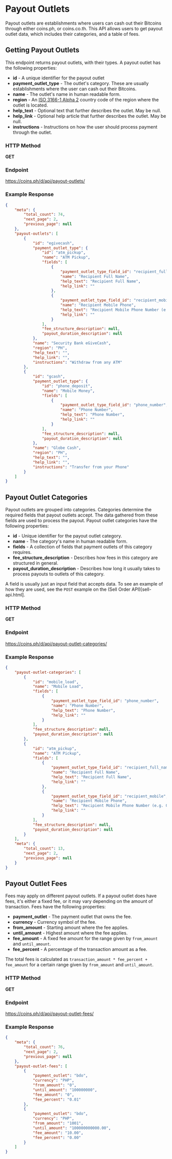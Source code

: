# Payout Outlets

Payout outlets are establishments where users can cash out their Bitcoins
through either coins.ph, or coins.co.th. This API allows users to get
payout outlet data, which includes their categories, and a table of fees.

## Getting Payout Outlets

This endpoint returns payout outlets, with their types. A payout outlet has the
following properties:

* **id** - A unique identifier for the payout outlet
* **payment_outlet_type** - The outlet's category. These are usually establishments where the user can cash out their Bitcoins.
* **name** - The outlet's name in human readable form.
* **region** - An [ISO 3166-1 Alpha 2](http://en.wikipedia.org/wiki/ISO_3166-1_alpha-2) country code of the region where the outlet is located.
* **help_text** - Optional text that further describes the outlet. May be null.
* **help_link** - Optional help article that further describes the outlet. May be null.
* **instructions** - Instructions on how the user should process payment through the outlet.

### HTTP Method

**GET**

### Endpoint

https://coins.ph/d/api/payout-outlets/

### Example Response

```json
{
    "meta": {
        "total_count": 74,
        "next_page": 2,
        "previous_page": null
    },
    "payout-outlets": [
        {
            "id": "egivecash",
            "payment_outlet_type": {
                "id": "atm_pickup",
                "name": "ATM Pickup",
                "fields": [
                    {
                        "payment_outlet_type_field_id": "recipient_full_name",
                        "name": "Recipient Full Name",
                        "help_text": "Recipient Full Name",
                        "help_link": ""
                    },
                    {
                        "payment_outlet_type_field_id": "recipient_mobile",
                        "name": "Recipient Mobile Phone",
                        "help_text": "Recipient Mobile Phone Number (e.g. 09178147839)",
                        "help_link": ""
                    }
                ],
                "fee_structure_description": null,
                "payout_duration_description": null
            },
            "name": "Security Bank eGiveCash",
            "region": "PH",
            "help_text": "",
            "help_link": "",
            "instructions": "Withdraw from any ATM"
        },
        {
            "id": "gcash",
            "payment_outlet_type": {
                "id": "phone_deposit",
                "name": "Mobile Money",
                "fields": [
                    {
                        "payment_outlet_type_field_id": "phone_number",
                        "name": "Phone Number",
                        "help_text": "Phone Number",
                        "help_link": ""
                    }
                ],
                "fee_structure_description": null,
                "payout_duration_description": null
            },
            "name": "Globe Cash",
            "region": "PH",
            "help_text": "",
            "help_link": "",
            "instructions": "Transfer from your Phone"
        }
    ]
}
```

## Payout Outlet Categories

Payout outlets are grouped into categories. Categories determine the required
fields that payout outlets accept. The data gathered from these fields are
used to process the payout. Payout outlet categories have the following
properties:

* **id** - Unique identifier for the payout outlet category.
* **name** - The category's name in human readable form.
* **fields** - A collection of fields that payment outlets of this category requires.
* **fee_structure_description** - Describes how fees in this category are structured in general.
* **payout_duration_description** - Describes how long it usually takes to process payouts to outlets of this category.

A field is usually just an input field that accepts data. To see an example
of how they are used, see the `POST` example on the (Sell Order API)[sell-api.html].

### HTTP Method

**GET**

### Endpoint

https://coins.ph/d/api/payout-outlet-categories/

### Example Response

```json
{
    "payout-outlet-categories": [
        {
            "id": "mobile_load",
            "name": "Mobile Load",
            "fields": [
                {
                    "payment_outlet_type_field_id": "phone_number",
                    "name": "Phone Number",
                    "help_text": "Phone Number",
                    "help_link": ""
                }
            ],
            "fee_structure_description": null,
            "payout_duration_description": null
        },
        {
            "id": "atm_pickup",
            "name": "ATM Pickup",
            "fields": [
                {
                    "payment_outlet_type_field_id": "recipient_full_name",
                    "name": "Recipient Full Name",
                    "help_text": "Recipient Full Name",
                    "help_link": ""
                },
                {
                    "payment_outlet_type_field_id": "recipient_mobile",
                    "name": "Recipient Mobile Phone",
                    "help_text": "Recipient Mobile Phone Number (e.g. 09171234567)",
                    "help_link": ""
                }
            ],
            "fee_structure_description": null,
            "payout_duration_description": null
        }
    ],
    "meta": {
        "total_count": 13,
        "next_page": 2,
        "previous_page": null
    }
}
```

## Payout Outlet Fees

Fees may apply on different payout outlets. If a payout outlet does have fees,
it's either a fixed fee, or it may vary depending on the amount of transaction.
Fees have the following properties:

* **payment_outlet** - The payment outlet that owns the fee.
* **currency** - Currency symbol of the fee.
* **from_amount** - Starting amount where the fee applies.
* **until_amount** - Highest amount where the fee applies.
* **fee_amount** - A fixed fee amount for the range given by `from_amount` and `until_amount`.
* **fee_percent** - A percentage of the transaction amount as a fee.

The total fees is calculated as `transaction_amount * fee_percent + fee_amount`
for a certain range given by `from_amount` and `until_amount`.

### HTTP Method

**GET**

### Endpoint

https://coins.ph/d/api/payout-outlet-fees/

### Example Response

```json
{
    "meta": {
        "total_count": 76,
        "next_page": 2,
        "previous_page": null
    },
    "payout-outlet-fees": [
        {
            "payment_outlet": "bdo",
            "currency": "PHP",
            "from_amount": "0",
            "until_amount": "100000000",
            "fee_amount": "0",
            "fee_percent": "0.01"
        },
        {
            "payment_outlet": "bdo",
            "currency": "PHP",
            "from_amount": "1001",
            "until_amount": "100000000000.00",
            "fee_amount": "10.00",
            "fee_percent": "0.00"
        }
    ]
}
```